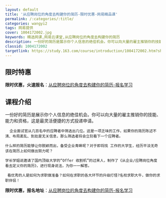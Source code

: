 ```yaml
---
layout: default
title: '从应聘岗位的角度去构建你的简历-限时优惠-网易精品课'
permalink: /:categories/:title/
categories: wangyi2
tags: 网易提供
cover: 1004172002.jpg
keywords: 精选网课,网易云课堂,从应聘岗位的角度去构建你的简历
description: 一份好的简历是展示你个人信息的绝佳机会。你可以向大量的雇主推销你的技能、能力和资格，这是最灵活便捷的方式投递申请。企业面
classid: 1004172002
targetlink: https://study.163.com/course/introduction/1004172002.htm?share=1&shareId=1025206652&utm_campaign=share&utm_medium=iphoneShare&utm_source=&utm_u=1025206652
---
```


## 限时特惠

**限时优惠，火速报名**：[从应聘岗位的角度去构建你的简历-报名学习](https://study.163.com/course/introduction/1004172002.htm?share=1&shareId=1025206652&utm_campaign=share&utm_medium=iphoneShare&utm_source=&utm_u=1025206652)

## 课程介绍

一份好的简历是展示你个人信息的绝佳机会。你可以向大量的雇主推销你的技能、能力和资格，这是最灵活便捷的方式投递申请。

      企业面试官从几百名中的应聘者中筛选出几位。这是一项乏味的工作，如果你的简历陈述不清、布局紊乱、到处是无关信息，那么筛选者将会立刻看下一个应聘者。

    什么样的简历能够让你脱颖而出，备受企业青睐呢？对于即将找 工作的大学生，经历平淡无奇该在简历上如何做出努力呢？

    学长学姐说邀请了国内顶级大学的“Offer 收割机”的过来人，制作了《从企业/应聘岗位角度看去定义你的简历》，进行现身说法，为你一一解答。

     看优秀的人是如何为求职做准备？如何在求职的各大环节的升级打怪?名校求职大牛，做你的求职伴侣！

**限时优惠，报名地址**：[从应聘岗位的角度去构建你的简历-报名学习](https://study.163.com/course/introduction/1004172002.htm?share=1&shareId=1025206652&utm_campaign=share&utm_medium=iphoneShare&utm_source=&utm_u=1025206652)

